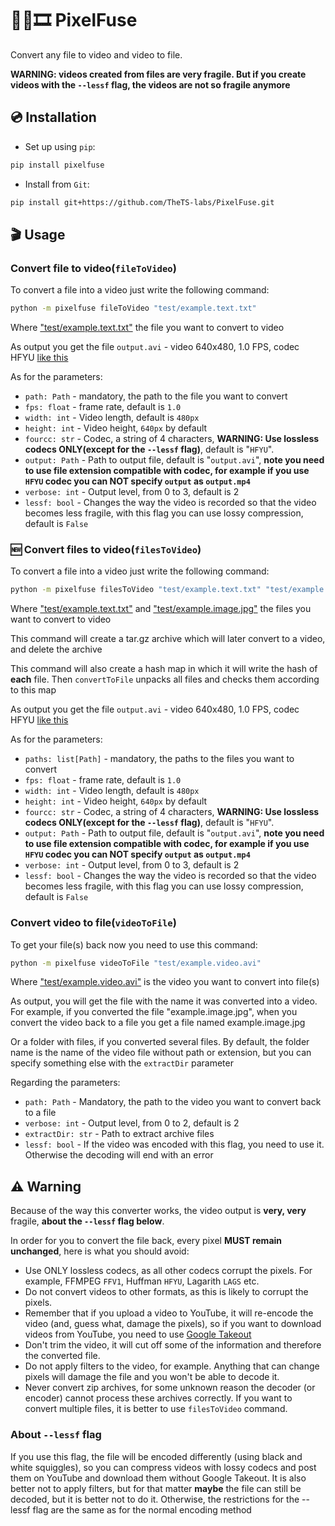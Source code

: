 # 📄🔄🎞️ PixelFuse

Convert any file to video and video to file.

**WARNING: videos created from files are very fragile. But if you create videos with the `--lessf` flag, the videos are not so fragile anymore**

## 💿 Installation

* Set up using `pip`:
```bash
pip install pixelfuse
```
* Install from `Git`:
```bash
pip install git+https://github.com/TheTS-labs/PixelFuse.git
```

## 🎬 Usage

### Convert file to video(`fileToVideo`)

To convert a file into a video just write the following command:
```bash
python -m pixelfuse fileToVideo "test/example.text.txt"
```

Where ["test/example.text.txt"](./test/example.text.txt) the file you want to convert to video

As output you get the file `output.avi` - video 640x480, 1.0 FPS, codec HFYU [like this](https://drive.google.com/file/d/1OTZ9rF-6SI73BiLEwY4gJeJ2RVddLsfn/edit)

As for the parameters:
* `path: Path` - mandatory, the path to the file you want to convert
* `fps: float` - frame rate, default is `1.0`
* `width: int` - Video length, default is `480px`
* `height: int` - Video height, `640px` by default
* `fourcc: str` - Codec, a string of 4 characters, **WARNING: Use lossless codecs ONLY(except for the `--lessf` flag)**, default is "`HFYU`".
* `output: Path` - Path to output file, default is "`output.avi`", **note you need to use file extension compatible with codec, for example if you use `HFYU` codec you can NOT specify `output` as `output.mp4`**
* `verbose: int` - Output level, from 0 to 3, default is 2
* `lessf: bool` - Changes the way the video is recorded so that the video becomes less fragile, with this flag you can use lossy compression, default is `False`

### 🆕 Convert files to video(`filesToVideo`)

To convert a file into a video just write the following command:
```bash
python -m pixelfuse filesToVideo "test/example.text.txt" "test/example.image.jpg"
```

Where ["test/example.text.txt"](./test/example.text.txt) and ["test/example.image.jpg"](./test/example.image.jpg) the files you want to convert to video

This command will create a tar.gz archive which will later convert to a video, and delete the archive

This command will also create a hash map in which it will write the hash of **each** file. Then `convertToFile` unpacks all files and checks them according to this map

As output you get the file `output.avi` - video 640x480, 1.0 FPS, codec HFYU [like this](https://drive.google.com/file/d/1OTZ9rF-6SI73BiLEwY4gJeJ2RVddLsfn/edit)

As for the parameters:
* `paths: list[Path]` - mandatory, the paths to the files you want to convert
* `fps: float` - frame rate, default is `1.0`
* `width: int` - Video length, default is `480px`
* `height: int` - Video height, `640px` by default
* `fourcc: str` - Codec, a string of 4 characters, **WARNING: Use lossless codecs ONLY(except for the `--lessf` flag)**, default is "`HFYU`".
* `output: Path` - Path to output file, default is "`output.avi`", **note you need to use file extension compatible with codec, for example if you use `HFYU` codec you can NOT specify `output` as `output.mp4`**
* `verbose: int` - Output level, from 0 to 3, default is 2
* `lessf: bool` - Changes the way the video is recorded so that the video becomes less fragile, with this flag you can use lossy compression, default is `False`

### Convert video to file(`videoToFile`)

To get your file(s) back now you need to use this command:
```bash
python -m pixelfuse videoToFile "test/example.video.avi"
```

Where ["test/example.video.avi"](./test/example.video.avi) is the video you want to convert into file(s)

As output, you will get the file with the name it was converted into a video. For example, if you converted the file "example.image.jpg", when you convert the video back to a file you get a file named example.image.jpg

Or a folder with files, if you converted several files. By default, the folder name is the name of the video file without path or extension, but you can specify something else with the `extractDir` parameter

Regarding the parameters:
* `path: Path` - Mandatory, the path to the video you want to convert back to a file
* `verbose: int` - Output level, from 0 to 2, default is 2
* `extractDir: str` - Path to extract archive files
* `lessf: bool` - If the video was encoded with this flag, you need to use it. Otherwise the decoding will end with an error

## ⚠️ Warning

Because of the way this converter works, the video output is **very, very** fragile, **about the `--lessf` flag below**.

In order for you to convert the file back, every pixel **MUST remain unchanged**, here is what you should avoid:
* Use ONLY lossless codecs, as all other codecs corrupt the pixels. For example, FFMPEG `FFV1`, Huffman `HFYU`, Lagarith `LAGS` etc.
* Do not convert videos to other formats, as this is likely to corrupt the pixels.
* Remember that if you upload a video to YouTube, it will re-encode the video (and, guess what, damage the pixels), so if you want to download videos from YouTube, you need to use [Google Takeout](https://takeout.google.com/)
* Don't trim the video, it will cut off some of the information and therefore the converted file.
* Do not apply filters to the video, for example. Anything that can change pixels will damage the file and you won't be able to decode it.
* Never convert zip archives, for some unknown reason the decoder (or encoder) cannot process these archives correctly. If you want to convert multiple files, it is better to use `filesToVideo` command.

### About `--lessf` flag
If you use this flag, the file will be encoded differently (using black and white squiggles), so you can compress videos with lossy codecs and post them on YouTube and download them without Google Takeout. It is also better not to apply filters, but for that matter **maybe** the file can still be decoded, but it is better not to do it. Otherwise, the restrictions for the --lessf flag are the same as for the normal encoding method